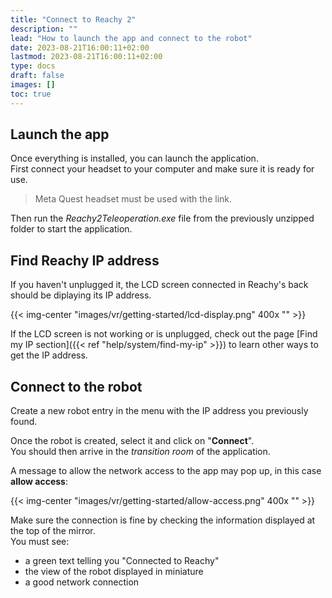 ```yaml
---
title: "Connect to Reachy 2"
description: ""
lead: "How to launch the app and connect to the robot"
date: 2023-08-21T16:00:11+02:00
lastmod: 2023-08-21T16:00:11+02:00
type: docs
draft: false
images: []
toc: true
---
```


## Launch the app

Once everything is installed, you can launch the application.  
First connect your headset to your computer and make sure it is ready for use.

> Meta Quest headset must be used with the link.

Then run the *Reachy2Teleoperation.exe* file from the previously unzipped folder to start the application.

## Find Reachy IP address

If you haven't unplugged it, the LCD screen connected in Reachy's back should be diplaying its IP address.

{{< img-center "images/vr/getting-started/lcd-display.png" 400x "" >}}

If the LCD screen is not working or is unplugged, check out the page [Find my IP section]({{< ref "help/system/find-my-ip" >}}) to learn other ways to get the IP address.

## Connect to the robot

Create a new robot entry in the menu with the IP address you previously found.  

Once the robot is created, select it and click on "**Connect**".  
You should then arrive in the *transition room* of the application.  

A message to allow the network access to the app may pop up, in this case **allow access**:

{{< img-center "images/vr/getting-started/allow-access.png" 400x "" >}}

Make sure the connection is fine by checking the information displayed at the top of the mirror.  
You must see:
- a green text telling you "Connected to Reachy"
- the view of the robot displayed in miniature
- a good network connection